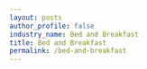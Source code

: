 ```yaml
---
layout: posts 
author_profile: false 
industry_name: Bed and Breakfast
title: Bed and Breakfast
permalink: /bed-and-breakfast
---
```

